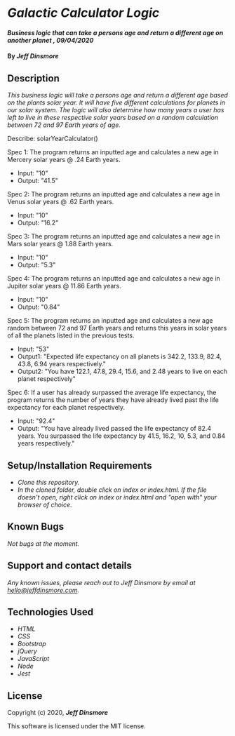 # _Galactic Calculator Logic_

#### _Business logic that can take a persons age and return a different age on another planet , 09/04/2020_

#### By _Jeff Dinsmore_

## Description

_This business logic will take a persons age and return a different age based on the plants solar year. It will have five different calculations for planets in our solar system. The logic will also determine how many years a user has left to live in these respective solar years based on a random calculation between 72 and 97 Earth years of age._

Describe: solarYearCalculator()

Spec 1: The program returns an inputted age and calculates a new age in Mercery solar years @ .24 Earth years.
* Input: "10"
* Output: "41.5"

Spec 2: The program returns an inputted age and calculates a new age in Venus solar years @ .62 Earth years.
* Input: "10"
* Output: "16.2"

Spec 3: The program returns an inputted age and calculates a new age in Mars solar years @ 1.88 Earth years.
* Input: "10"
* Output: "5.3"

Spec 4: The program returns an inputted age and calculates a new age in Jupiter solar years @ 11.86 Earth years.
* Input: "10"
* Output: "0.84"

Spec 5: The program returns an inputted age and calculates a new age random between 72 and 97 Earth years and returns this years in solar years of all the planets listed in the previous tests.
* Input: "53"
* Output1: "Expected life expectancy on all planets is 342.2, 133.9, 82.4, 43.8, 6.94 years respectively."
* Output2: "You have 122.1, 47.8, 29.4, 15.6, and 2.48 years to live on each planet respectively"

Spec 6: If a user has already surpassed the average life expectancy, the program returns the number of years they have already lived past the life expectancy for each planet respectively.
* Input: "92.4"
* Output: "You have already lived passed the life expectancy of 82.4 years. You surpassed the life expectancy by 41.5, 16.2, 10, 5.3, and 0.84 years respectively."

## Setup/Installation Requirements

* _Clone this repository._
* _In the cloned folder, double click on index or index.html. If the file doesn't open, right click on index or index.html and "open with" your browser of choice._

## Known Bugs

_Not bugs at the moment._

## Support and contact details

_Any known issues, please reach out to Jeff Dinsmore by email at hello@jeffdinsmore.com._

## Technologies Used

* _HTML_
* _CSS_
* _Bootstrap_
* _jQuery_
* _JavaScript_
* _Node_
* _Jest_

## License

Copyright (c) 2020, **_Jeff Dinsmore_**

This software is licensed under the MIT license.
